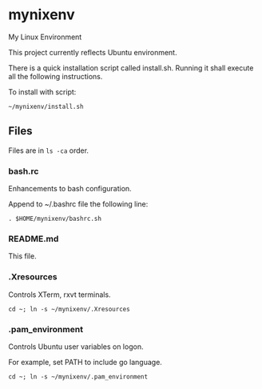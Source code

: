 # mynixenv
My Linux Environment

This project currently reflects Ubuntu environment.

There is a quick installation script called install.sh.
Running it shall execute all the following instructions.

To install with script:

    ~/mynixenv/install.sh

## Files

Files are in `ls -ca` order.

### bash.rc

Enhancements to bash configuration.

Append to ~/.bashrc file the following line:

	. $HOME/mynixenv/bashrc.sh

### README.md

This file.

### .Xresources

Controls XTerm, rxvt terminals.

	cd ~; ln -s ~/mynixenv/.Xresources

### .pam_environment

Controls Ubuntu user variables on logon.

For example, set PATH to include go language.

	cd ~; ln -s ~/mynixenv/.pam_environment

